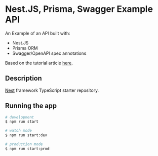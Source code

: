 # Nest.JS, Prisma, Swagger Example API

An Example of an API built with:
- Nest.JS
- Prisma ORM
- Swagger/OpenAPI spec annotations

Based on the tutorial article [here](https://www.prisma.io/blog/nestjs-prisma-rest-api-7D056s1BmOL0).

## Description

[Nest](https://github.com/nestjs/nest) framework TypeScript starter repository.

## Running the app

```bash
# development
$ npm run start

# watch mode
$ npm run start:dev

# production mode
$ npm run start:prod
```

